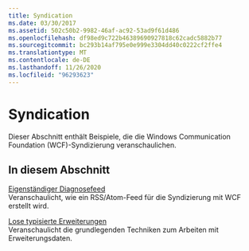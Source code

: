 ```yaml
---
title: Syndication
ms.date: 03/30/2017
ms.assetid: 502c50b2-9982-46af-ac92-53ad9f61d486
ms.openlocfilehash: df98ed9c722b46389690927818c62cadc5882b77
ms.sourcegitcommit: bc293b14af795e0e999e3304dd40c0222cf2ffe4
ms.translationtype: MT
ms.contentlocale: de-DE
ms.lasthandoff: 11/26/2020
ms.locfileid: "96293623"
---
```

# <a name="syndication"></a>Syndication

Dieser Abschnitt enthält Beispiele, die die Windows Communication Foundation (WCF)-Syndizierung veranschaulichen.  
  
## <a name="in-this-section"></a>In diesem Abschnitt  

 [Eigenständiger Diagnosefeed](stand-alone-diagnostics-feed-sample.md)  
 Veranschaulicht, wie ein RSS/Atom-Feed für die Syndizierung mit WCF erstellt wird.  
  
 [Lose typisierte Erweiterungen](loosely-typed-extensions-sample.md)  
 Veranschaulicht die grundlegenden Techniken zum Arbeiten mit Erweiterungsdaten.
